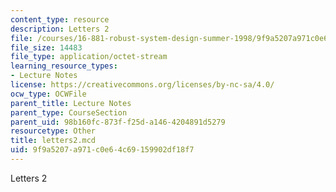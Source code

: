 ```yaml
---
content_type: resource
description: Letters 2
file: /courses/16-881-robust-system-design-summer-1998/9f9a5207a971c0e64c69159902df18f7_letters2.mcd
file_size: 14483
file_type: application/octet-stream
learning_resource_types:
- Lecture Notes
license: https://creativecommons.org/licenses/by-nc-sa/4.0/
ocw_type: OCWFile
parent_title: Lecture Notes
parent_type: CourseSection
parent_uid: 98b160fc-873f-f25d-a146-4204891d5279
resourcetype: Other
title: letters2.mcd
uid: 9f9a5207-a971-c0e6-4c69-159902df18f7
---
```

Letters 2